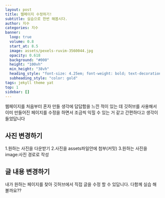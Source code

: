 ```yaml
---
layout: post
title: 웹페이지 수정하기!
subtitle: 실습으로 한번 해봅시다.
author: 지수
categories: 지수
banner:
  loop: true
  volume: 0.8
  start_at: 8.5
  image: assets/pexels-ruvim-3560044.jpg
  opacity: 0.618
  background: "#000"
  height: "100vh"
  min_height: "38vh"
  heading_style: "font-size: 4.25em; font-weight: bold; text-decoration: underline"
  subheading_style: "color: gold"
tags: jekyll theme yat
top: 1
sidebar: []
---
```


웹페이지를 처음부터 혼자 만들 생각에 답답함을 느낀 적이 있는 데 깃허브를 사용해서 이미 만들어진 페이지를 수정을 하면서 조금씩 익힐 수 있는 거 같고 간편하다고 생각이 들었답니다

## 사진 변경하기

1.원하는 사진을 다운받기
2.사진을 assets파일안에 첨부(커밋)
3.원하는 사진을 image:사진 경로로 작성

## 글 내용 변경하기

내가 원하는 페이지를 찾아 깃허브에서 직접 글을 수정 할 수 있답니다.
다함께 실습 해 볼까요??
